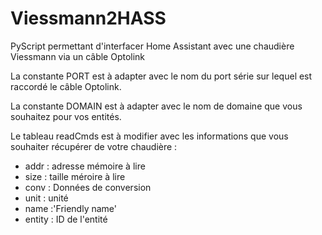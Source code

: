 # Viessmann2HASS
PyScript permettant d'interfacer Home Assistant avec une chaudière Viessmann via un câble Optolink 

La constante PORT est à adapter avec le nom du port série sur lequel est raccordé le câble Optolink.

La constante DOMAIN est à adapter avec le nom de domaine que vous souhaitez pour vos entités.

Le tableau readCmds est à modifier avec les informations que vous souhaiter récupérer de votre chaudière :
  - addr : adresse mémoire à lire 
  - size : taille méroire à lire
  - conv : Données de conversion
  - unit : unité
  - name :'Friendly name'
  - entity : ID de l'entité
